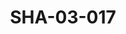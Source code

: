 ---
pid: SHA-03-017
title: SHA-03-017
language: ar
collection: شرحبيل احمد
original_label: 
rights: شرحبيل احمد
location_of_original: شرحبيل احمد
photographer_or_studio: 
scanned_from: photograph 20.2 by 25.8
_date: 1976-1977
location: الامارات
description: 'شرحبيل احمد وفرقته حفل مسرح التلفزيون ابو ظبي '
additional_notes: 
permission_display: 'yes'
on_server: 'no'
on_website: 'no'
permalink: "/archive/ar/sha-03-017.html"
layout: photo-page
---